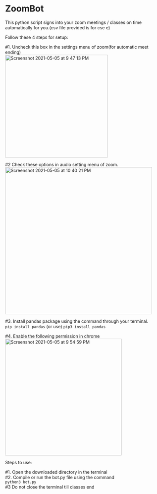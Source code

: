 # ZoomBot

This python script signs into your zoom meetings / classes on time automatically for you.(csv file provided is for cse e)

Follow these 4 steps for setup:

#1. Uncheck this box in the settings menu of zoom(for automatic meet ending)\
<img width="331" alt="Screenshot 2021-05-05 at 9 47 13 PM" src="https://user-images.githubusercontent.com/65656274/117174557-76facd80-adeb-11eb-89ab-49ff7915ae2c.png">

#2 Check these options in audio setting menu of zoom.\
<img width="474" alt="Screenshot 2021-05-05 at 10 40 21 PM" src="https://user-images.githubusercontent.com/65656274/117181712-28e9c800-adf3-11eb-8769-76c30a5dc48f.png">

#3. Install pandas package using the command through your terminal.\
```pip install pandas```
     (or use)
```pip3 install pandas```

#4. Enable the following permission in chrome\
<img width="376" alt="Screenshot 2021-05-05 at 9 54 59 PM" src="https://user-images.githubusercontent.com/65656274/117175480-8b8b9580-adec-11eb-824a-21c7a48008a6.png">

Steps to use:

#1. Open the downloaded directory in the terminal\
#2. Compile or run the bot.py file using the command\
```python3 bot.py```\
#3 Do not close the terminal till classes end



